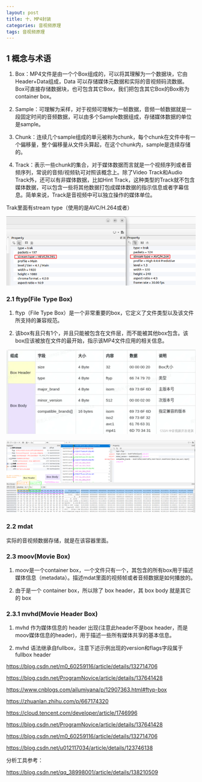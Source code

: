 ```yaml
---
layout: post
title: 十、MP4封装
categories: 音视频原理
tags: 音视频原理
---
```


## 1 概念与术语

1. Box：MP4文件是由一个个Box组成的，可以将其理解为一个数据块，它由Header+Data组成，Data 可以存储媒体元数据和实际的音视频码流数据。Box可直接存储数据块，也可包含其它Box，我们把包含其它Box的Box称为container box。

2. Sample：可理解为采样，对于视频可理解为一帧数据，音频一帧数据就是一段固定时间的音频数据，可以由多个Sample数据组成，存储媒体数据的单位是sample。

3. Chunk：连续几个sample组成的单元被称为chunk，每个chunk在文件中有一个偏移量，整个偏移量从文件头算起，在这个chunk内，sample是连续存储的。

4. Track：表示一些chunk的集合，对于媒体数据而言就是一个视频序列或者音频序列，常说的音频/视频轨可对照该概念上。除了Video Track和Audio Track外，还可以有非媒体数据，比如Hint Track，这种类型的Track就不包含媒体数据，可以包含一些将其他数据打包成媒体数据的指示信息或者字幕信息。简单来说，Track是音视频中可以独立操作的媒体单位。



Trak里面有stream type（使用的是AVC/H.264或者）


![alt text](image.png)

### 2.1 ftyp(File Type Box)

1. ftyp（File Type Box）是一个非常重要的box，它定义了文件类型以及该文件所支持的兼容规范。

2. 该box有且只有1个，并且只能被包含在文件层，而不能被其他box包含。该box应该被放在文件的最开始，指示该MP4文件应用的相关信息。


![alt text](image-1.png)


![alt text](image-2.png)

### 2.2 mdat

实际的音视频数据存储，就是在该容器里面。

### 2.3 moov(Movie Box)

1. moov是一个container box，一个文件只有一个，其包含的所有box用于描述媒体信息（metadata）。描述mdat里面的视频帧或者音频数据是如何播放的。

2. 由于是一个 container box，所以除了 box header，其 box body 就是其它的 box

### 2.3.1 mvhd(Movie Header Box)

1. mvhd 作为媒体信息的 header 出现(注意此header不是box header，而是moov媒体信息的header)，用于描述一些所有媒体共享的基本信息。

2. mvhd 语法继承自fullbox，注意下述示例出现的version和flags字段属于fullbox header






https://blog.csdn.net/m0_60259116/article/details/132714706

https://blog.csdn.net/ProgramNovice/article/details/137641428

https://www.cnblogs.com/ailumiyana/p/12907363.html#ftyp-box

https://zhuanlan.zhihu.com/p/667174320












https://cloud.tencent.com/developer/article/1746996

https://blog.csdn.net/ProgramNovice/article/details/137641428

https://blog.csdn.net/m0_60259116/article/details/132714706

https://blog.csdn.net/u012117034/article/details/123746138


分析工具参考：

https://blog.csdn.net/qq_38998001/article/details/138210509